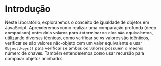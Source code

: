 # Introdução

Neste laboratório, exploraremos o conceito de igualdade de objetos em JavaScript. Aprenderemos como realizar uma comparação profunda (deep comparison) entre dois valores para determinar se eles são equivalentes, utilizando diversas técnicas, como verificar se os valores são idênticos, verificar se são valores não-objeto com um valor equivalente e usar `Object.keys()` para verificar se ambos os valores possuem o mesmo número de chaves. Também entenderemos como usar recursão para comparar objetos aninhados.
